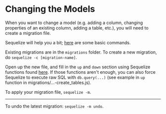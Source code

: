 # Changing the Models

When you want to change a model (e.g. adding a column, changing properties of an existing column, adding a table, etc.), you will need to create a migration file.

Sequelize will help you a bit; [here](http://sequelizejs.com/docs/latest/migrations#the-binary) are some basic commands.

Existing migrations are in the `migrations` folder. To create a new migration, do `sequelize -c [migration-name]`.

Open up the new file, and fill in the `up` and `down` section using Sequelize functions found [here](http://sequelizejs.com/docs/latest/migrations#functions). If those functions aren't enough, you can also force Sequelize to execute raw SQL with `db.query(...)` (see example in `up` function in migrations/...-create_tables.js).

To apply your migration file, `sequelize -m`. 

****

To undo the latest migration: `sequelize -m undo`.
